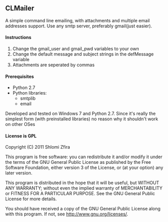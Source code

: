 ## CLMailer

A simple command line emailing, with attachments and multiple email addresses support.
Use any smtp server, preferably gmail(just easier).

#### Instructions
1. Change the gmail_user and gmail_pwd variables to your own
2. Change the default message and subject strings in the defMessage variable
3. Attachments are seperated by commas

#### Prerequisites
*   Python 2.7
*   Python libraries:
    -   smtplib
    -   email

Developed and tested on Windows 7 and Python 2.7.
Since it's really the simplest form (with preinstalled libraries) no reason why it shouldn't work on other OSes


#### License is GPL
Copyright (C) 2011  Shlomi Zfira

This program is free software: you can redistribute it and/or modify
it under the terms of the GNU General Public License as published by
the Free Software Foundation, either version 3 of the License, or
(at your option) any later version.

This program is distributed in the hope that it will be useful,
but WITHOUT ANY WARRANTY; without even the implied warranty of
MERCHANTABILITY or FITNESS FOR A PARTICULAR PURPOSE.  See the
GNU General Public License for more details.

You should have received a copy of the GNU General Public License
along with this program.  If not, see <http://www.gnu.org/licenses/>.